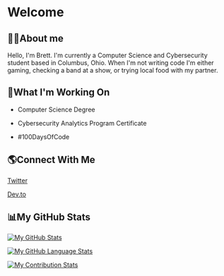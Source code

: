 # Welcome

## 👨‍💻About me
Hello, I'm Brett. I'm currently a Computer Science and Cybersecurity student based in Columbus, Ohio. 
When I'm not writing code I'm either gaming, checking a band at a show, or trying local food with my partner.
  
## 📝What I'm Working On
* Computer Science Degree
 
* Cybersecurity Analytics Program Certificate
 
* #100DaysOfCode
  
## 🌎Connect With Me 
[Twitter](https://twitter.com/NeonStar_dev)

[Dev.to](https://dev.to/neonstar_dev)

## 📊My GitHub Stats 
[![My GitHub Stats](https://github-readme-stats.vercel.app/api/?username=NeonStar-Dev&count_private=true&theme=react&showicons=true)]()

[![My GitHub Language Stats](https://github-readme-stats.vercel.app/api/top-langs/?username=NeonStar-Dev&langs_count=5&theme=react)]()

[![My Contribution Stats](https://github-contribution-stats.vercel.app/api/?username=NeonStar-Dev)](https://github.com/NeonStar-Dev/github-contribution-stats/)


<!---
NeonStar-Dev/NeonStar-Dev is a ✨ special ✨ repository because its `README.md` (this file) appears on your GitHub profile.
You can click the Preview link to take a look at your changes.
--->
